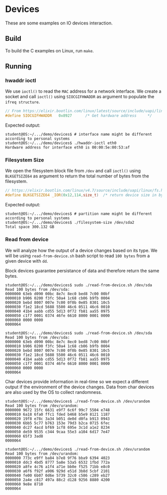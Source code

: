 # Devices

These are some examples on IO devices interaction.

## Build

To build the C examples on Linux, run `make`.

## Running

### hwaddr ioctl

We use `ioctl()` to read the `MAC` address for a network interface.
We create a socket and call `ioctl()` using `SIOCGIFHWADDR` as argument to populate the `ifreq structure`.

```c
// From https://elixir.bootlin.com/linux/latest/source/include/uapi/linux/sockios.h#L80
#define SIOCGIFHWADDR	0x8927		/* Get hardware address		*/
```

Expected output:

```console
student@OS:~/.../demo/devices$ # interface name might be different according to personal systems
student@OS:~/.../demo/devices$ ./hwaddr-ioctl eth0
Hardware address for interface eth0 is 00:00:5e:00:53:af
```

### Filesystem Size

We open the filesystem block file from `/dev` and call `ioctl()` using `BLKGETSIZE64` as argument to return the total number of bytes from the filesystem.

```c
// https://elixir.bootlin.com/linux/v4.7/source/include/uapi/linux/fs.h#L211
#define BLKGETSIZE64 _IOR(0x12,114,size_t)	/* return device size in bytes (u64 *arg) */
```

Expected output:

```console
student@OS:~/.../demo/devices$ # partition name might be different according to personal systems
student@OS:~/.../demo/devices$ ./filesystem-size /dev/sda2
Total space 300.132 GB
```

### Read from device

We will analyze how the output of a device changes based on its type.
We will be using `read-from-device.sh` bash script to read `100 bytes` from a given device with `dd`.

Block devices guarantee persistance of data and therefore return the same bytes.

```console
student@OS:~/.../demo/devices$ sudo ./read-from-device.sh /dev/sda
Read 100 bytes from /dev/sda:
0000000 63eb d090 00bc 8e7c 8ec0 bed8 7c00 00bf
0000010 b906 0200 f3fc 50a4 1c68 cb06 b9fb 0004
0000020 bebd 8007 007e 7c00 0f0b 0e85 8301 10c5
0000030 f1e2 18cd 5688 5500 46c6 0511 46c6 0010
0000040 41b4 aabb cd55 5d13 0f72 fb81 aa55 0975
0000050 c1f7 0001 0374 46fe 6610 8000 0001 0000
0000060 0000 0000                              
0000064

student@OS:~/.../demo/devices$ sudo ./read-from-device.sh /dev/sda
Read 100 bytes from /dev/sda:
0000000 63eb d090 00bc 8e7c 8ec0 bed8 7c00 00bf
0000010 b906 0200 f3fc 50a4 1c68 cb06 b9fb 0004
0000020 bebd 8007 007e 7c00 0f0b 0e85 8301 10c5
0000030 f1e2 18cd 5688 5500 46c6 0511 46c6 0010
0000040 41b4 aabb cd55 5d13 0f72 fb81 aa55 0975
0000050 c1f7 0001 0374 46fe 6610 8000 0001 0000
0000060 0000 0000                              
0000064
```

Char devices provide information in real-time so we expect a different output if the environment of the device changes.
Data from char devices are also used by the OS to collect randomness.

```console
student@OS:~/.../demo/devices$ ./read-from-device.sh /dev/urandom 
Read 100 bytes from /dev/urandom:
0000000 9672 15fc 6631 e9f7 6c6f 99c7 5504 e748
0000010 6a18 6fa0 ffc1 fded b468 b5e9 8121 1187
0000020 19f8 e78c 3a34 b051 de0d d0fa b913 0943
0000030 6bb5 5c77 b763 153e 79d3 b2ca 0715 6fec
0000040 dc27 4acd bf69 1cf8 695e 3c1d a1e2 8234
0000050 de59 9535 c344 9caa 55e3 a104 6d17 7e47
0000060 65f3 3ad8                              
0000064

student@OS:~/.../demo/devices$ ./read-from-device.sh /dev/urandom 
Read 100 bytes from /dev/urandom:
0000000 773c e9ff ba84 b7e8 9f76 bba9 6394 4023
0000010 ddc3 4bd5 8777 5a8e 53a5 6532 1fbd 772a
0000020 a8fe 4c76 a1f4 a71e bb0e f525 71bb e8c0
0000030 a6f6 f92f a906 929d e51d 3b8d 5cbf 2101
0000040 fe00 6b07 0d6e 5739 32c0 c586 c289 eb27
0000050 2a4e c817 497a 88c2 d128 9256 8880 4200
0000060 9e8e 8710                              
0000064
```
